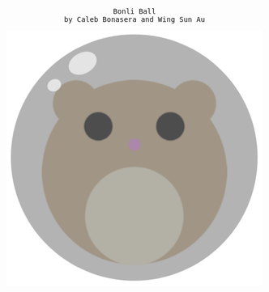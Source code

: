 <div align = center>
<pre>
Bonli Ball
by Caleb Bonasera and Wing Sun Au
</pre>
<img src="bonliballicon.png">
</div>
